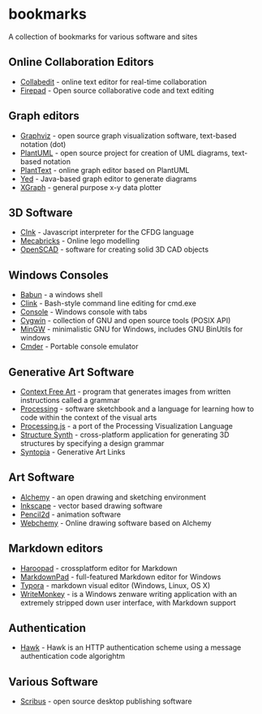 # bookmarks
A collection of bookmarks for various software and sites

## Online Collaboration Editors

* [Collabedit](http://collabedit.com) - online text editor for real-time collaboration
* [Firepad](https://demo.firepad.io) - Open source collaborative code and text editing

## Graph editors

* [Graphviz](http://www.graphviz.org/) - open source graph visualization software, text-based notation (dot)
* [PlantUML](http://plantuml.com/) - open source project for creation of UML diagrams, text-based notation
* [PlantText](https://www.planttext.com/) - online graph editor based on PlantUML
* [Yed](https://www.yworks.com/products/yed) - Java-based graph editor to generate diagrams
* [XGraph](http://www.xgraph.org/) - general purpose x-y data plotter

## 3D Software

* [CInk](http://cink.applegrew.com/) - Javascript interpreter for the CFDG language
* [Mecabricks](http://www.mecabricks.com) - Online lego modelling
* [OpenSCAD](http://www.openscad.org/) - software for creating solid 3D CAD objects


## Windows Consoles

* [Babun](http://babun.github.io/) - a windows shell
* [Clink](https://mridgers.github.io/clink/) - Bash-style command line editing for cmd.exe
* [Console](https://github.com/cbucher/console) - Windows console with tabs
* [Cygwin](https://www.cygwin.com/) - collection of GNU and open source tools (POSIX API)
* [MinGW](http://mingw.org/) - minimalistic GNU for Windows, includes GNU BinUtils for windows
* [Cmder](http://cmder.net/) - Portable console emulator

## Generative Art Software

* [Context Free Art](https://www.contextfreeart.org/) -  program that generates images from written instructions called a grammar
* [Processing](https://processing.org/) - software sketchbook and a language for learning how to code within the context of the visual arts
* [Processing.js](http://processingjs.org/) - a port of the Processing Visualization Language 
* [Structure Synth](http://structuresynth.sourceforge.net/) - cross-platform application for generating 3D structures by specifying a design grammar
* [Syntopia](http://blog.hvidtfeldts.net/index.php/generative-art-links/) - Generative Art Links

## Art Software

* [Alchemy](http://al.chemy.org/) - an open drawing and sketching environment
* [Inkscape](https://inkscape.org) - vector based drawing software
* [Pencil2d](https://www.pencil2d.org/) - animation software
* [Webchemy](http://webchemy.org) - Online drawing software based on Alchemy

## Markdown editors

* [Haroopad](http://pad.haroopress.com/) - crossplatform editor for Markdown
* [MarkdownPad](http://markdownpad.com/) - full-featured Markdown editor for Windows
* [Typora](https://typora.io/) - markdown visual editor (Windows, Linux, OS X)
* [WriteMonkey](http://writemonkey.com/) - is a Windows zenware writing application with an extremely stripped down user interface, with Markdown support

## Authentication

* [Hawk](https://github.com/hueniverse/hawk/) - Hawk is an HTTP authentication scheme using a message authentication code algorightm

## Various Software

* [Scribus](https://www.scribus.net/) - open source desktop publishing software
